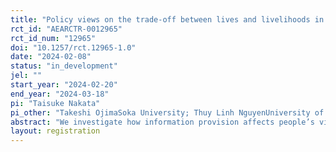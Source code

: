 ```yaml
---
title: "Policy views on the trade-off between lives and livelihoods in a pandemic: Evidence from Japan"
rct_id: "AEARCTR-0012965"
rct_id_num: "12965"
doi: "10.1257/rct.12965-1.0"
date: "2024-02-08"
status: "in_development"
jel: ""
start_year: "2024-02-20"
end_year: "2024-03-18"
pi: "Taisuke Nakata"
pi_other: "Takeshi OjimaSoka University; Thuy Linh NguyenUniversity of Tokyo; Manami TsurutaOsaka Universiry; Reona HayashiHosei University; So MorikawaUniversity of Tokyo"
abstract: "We investigate how information provision affects people’s views on the appropriate trade-offs between lives and livelihoods in the context of the COVID-19 pandemic. Participants are recruited online and randomly assigned to multiple groups. We provide participants with different types of information and then ask questions about the appropriate trade-offs between lives and livelihoods. To shed light on the mechanism, we will also examine how information provision affect people’s perception of the tradeoff as well as their perceptions of the opinions of others."
layout: registration
---
```



